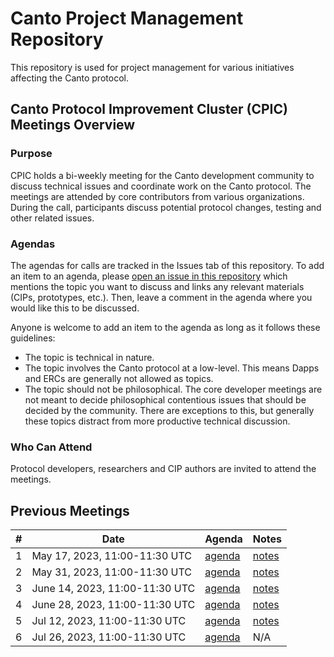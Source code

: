 # Canto Project Management Repository

This repository is used for project management for various initiatives affecting the Canto protocol.

## Canto Protocol Improvement Cluster (CPIC) Meetings Overview

### Purpose

CPIC holds a bi-weekly meeting for the Canto development community to discuss technical issues and coordinate work on the Canto protocol. The meetings are attended by core contributors from various organizations. During the call, participants discuss potential protocol changes, testing and other related issues. 


### Agendas

The agendas for calls are tracked in the Issues tab of this repository. To add an item to an agenda, please [open an issue in this repository](https://github.com/canto-network/pm/issues/new) which mentions the topic you want to discuss and links any relevant materials (CIPs, prototypes, etc.). Then, leave a comment in the agenda where you would like this to be discussed.

Anyone is welcome to add an item to the agenda as long as it follows these guidelines:

- The topic is technical in nature.
- The topic involves the Canto protocol at a low-level. This means Dapps and ERCs are generally not allowed as topics.
- The topic should not be philosophical. The core developer meetings are not meant to decide philosophical contentious issues that should be decided by the community. There are exceptions to this, but generally these topics distract from more productive technical discussion.

### Who Can Attend

Protocol developers, researchers and CIP authors are invited to attend the meetings.

## Previous Meetings

| #   | Date                                 | Agenda                                              | Notes                                                                                                                                                                    | 
| --- | ------------------------------------ | --------------------------------------------------- | ------------------------------------------------------------------------------------------------------------------------------------------------------------------------ |
| 1 | May 17, 2023, 11:00-11:30 UTC       | [agenda](https://github.com/Canto-Network/pm/issues/1) | [notes](Meetings/meeting_1.md)
| 2 | May 31, 2023, 11:00-11:30 UTC       | [agenda](https://github.com/Canto-Network/pm/issues/2) | [notes](Meetings/meeting_2.md)
| 3 | June 14, 2023, 11:00-11:30 UTC       | [agenda](https://github.com/Canto-Network/pm/issues/3) | [notes](Meetings/meeting_3.md)
| 4 | June 28, 2023, 11:00-11:30 UTC       | [agenda](https://github.com/Canto-Network/pm/issues/4) | [notes](Meetings/meeting_4.md)
| 5 | Jul 12, 2023, 11:00-11:30 UTC       | [agenda](https://github.com/Canto-Network/pm/issues/5) | [notes](Meetings/meeting_5.md)
| 6 | Jul 26, 2023, 11:00-11:30 UTC       | [agenda](https://github.com/Canto-Network/pm/issues/6) | N/A
